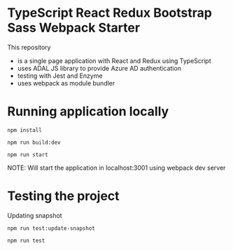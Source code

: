 # TypeScript React Redux Bootstrap Sass Webpack Starter

This repository 
* is a single page application with React and Redux using TypeScript
* uses ADAL JS library to provide Azure AD authentication
* testing with Jest and Enzyme
* uses webpack as module bundler

# Running application locally

```shell
npm install
```

```shell
npm run build:dev
```

```shell
npm run start
```
NOTE: Will start the application in localhost:3001 using webpack dev server

# Testing the project

Updating snapshot
```shell
npm run test:update-snapshot
```

```shell
npm run test
